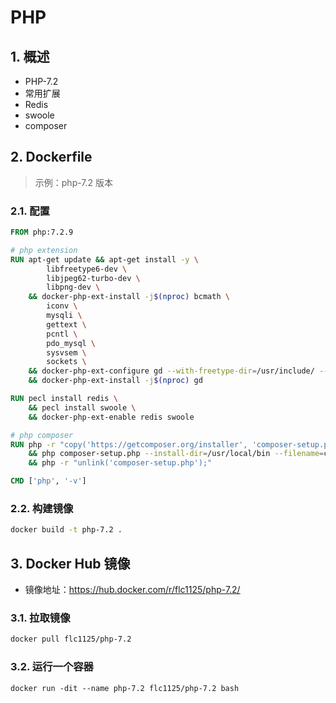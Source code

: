# PHP

## 1. 概述

- PHP-7.2
- 常用扩展
- Redis
- swoole
- composer

## 2. Dockerfile

> 示例：php-7.2 版本

### 2.1. 配置

```dockerfile
FROM php:7.2.9

# php extension
RUN apt-get update && apt-get install -y \
        libfreetype6-dev \
        libjpeg62-turbo-dev \
        libpng-dev \
    && docker-php-ext-install -j$(nproc) bcmath \
        iconv \
        mysqli \
        gettext \
        pcntl \
        pdo_mysql \
        sysvsem \
        sockets \
    && docker-php-ext-configure gd --with-freetype-dir=/usr/include/ --with-jpeg-dir=/usr/include/ \
    && docker-php-ext-install -j$(nproc) gd

RUN pecl install redis \
    && pecl install swoole \
    && docker-php-ext-enable redis swoole

# php composer
RUN php -r "copy('https://getcomposer.org/installer', 'composer-setup.php');" \
    && php composer-setup.php --install-dir=/usr/local/bin --filename=composer \
    && php -r "unlink('composer-setup.php');"

CMD ['php', '-v']
```

### 2.2. 构建镜像

```bash
docker build -t php-7.2 .
```

## 3. Docker Hub 镜像

- 镜像地址：https://hub.docker.com/r/flc1125/php-7.2/

### 3.1. 拉取镜像

```bash
docker pull flc1125/php-7.2
```

### 3.2. 运行一个容器

```
docker run -dit --name php-7.2 flc1125/php-7.2 bash
```
